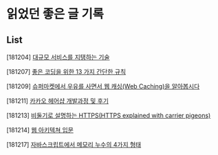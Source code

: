 # 읽었던 좋은 글 기록

## List

[181204] [대규모 서비스를 지탱하는 기술](https://github.com/sehajyang/TIL/blob/master/Review/181204-1.md)

[181207] [좋은 코딩을 위한 13 가지 간단한 규칙](https://github.com/sehajyang/TIL/blob/master/Review/181207-1.md)

[181209] [슈퍼마켓에서 우유를 사면서 웹 캐싱(Web Caching)을 알아봅시다](https://github.com/sehajyang/TIL/blob/master/Review/181207-1.md)

[181211] [카카오 헤어샵 개발과정 및 후기](https://github.com/sehajyang/TIL/blob/master/Review/181211-1.md)

[181213] [비둘기로 설명하는 HTTPS(HTTPS explained with carrier pigeons)](https://github.com/sehajyang/TIL/blob/master/Review/181213-1.md)

[181214] [웹 아키텍쳐 입문](https://github.com/sehajyang/TIL/blob/master/Review/181214-1.md)

[181217] [자바스크립트에서 메모리 누수의 4가지 형태](https://github.com/sehajyang/TIL/blob/master/Review/181217-1.md)
